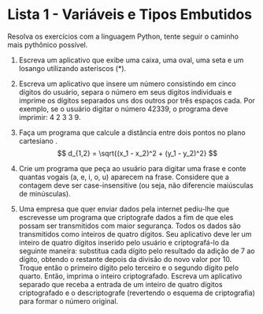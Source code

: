 # Lista 1 - Variáveis e Tipos Embutidos
Resolva os exercícios com a linguagem Python, tente seguir o caminho mais
pythônico possível.

1. Escreva um aplicativo que exibe uma caixa, uma oval, uma seta e um
losango utilizando asteriscos (*).

2. Escreva um aplicativo que insere um número consistindo em cinco dígitos
do usuário, separa o número em seus dígitos individuais e imprime os
dígitos separados uns dos outros por três espaços cada. Por exemplo, se o
usuário digitar o número 42339, o programa deve imprimir: 4 2 3 3 9.

3. Faça um programa que calcule a distância entre dois pontos no plano
cartesiano .
$$
d_{1,2} = \sqrt{(x_1 - x_2)^2 + (y_1 - y_2)^2}
$$
4. Crie um programa que peça ao usuário para digitar uma frase e conte
quantas vogais (a, e, i, o, u) aparecem na frase. Considere que a contagem
deve ser case-insensitive (ou seja, não diferencie maiúsculas de
minúsculas).

5. Uma empresa que quer enviar dados pela internet pediu-lhe que
escrevesse um programa que criptografe dados a fim de que eles possam
ser transmitidos com maior segurança. Todos os dados são transmitidos
como inteiros de quatro dígitos. Seu aplicativo deve ler um inteiro de quatro
dígitos inserido pelo usuário e criptografá-lo da seguinte maneira: substitua
cada dígito pelo resultado da adição de 7 ao dígito, obtendo o restante
depois da divisão do novo valor por 10. Troque então o primeiro dígito pelo
terceiro e o segundo dígito pelo quarto. Então, imprima o inteiro
criptografado. Escreva um aplicativo separado que receba a entrada de um
inteiro de quatro dígitos criptografado e o descriptografe (revertendo o
esquema de criptografia) para formar o número original.
